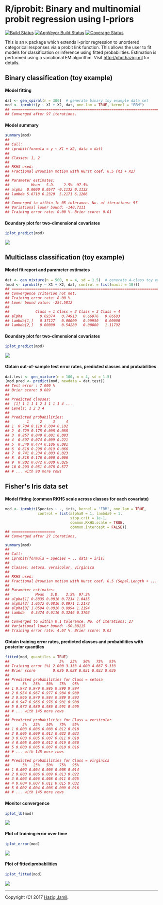 R/iprobit: Binary and multinomial probit regression using I-priors
================

<!-- README.md is generated from README.Rmd. Please edit that file -->
[![Build Status](https://travis-ci.org/haziqj/iprobit.svg?branch=master)](https://travis-ci.org/haziqj/iprobit) [![AppVeyor Build Status](https://ci.appveyor.com/api/projects/status/github/haziqj/iprobit?branch=master&svg=true)](https://ci.appveyor.com/project/haziqj/iprobit) [![Coverage Status](https://img.shields.io/codecov/c/github/haziqj/iprobit/master.svg)](https://codecov.io/gh/haziqj/iprobit)

This is an `R` package which extends I-prior regression to unordered categorical responses via a probit link function. This allows the user to fit models for classification or inference using fitted probabilities. Estimation is performed using a variational EM algorithm. Visit <http://phd.haziqj.ml> for details.

Binary classification (toy example)
-----------------------------------

#### Model fitting

``` r
dat <- gen_spiral(n = 300)  # generate binary toy example data set
mod <- iprobit(y ~ X1 + X2, dat, one.lam = TRUE, kernel = "FBM")
## =========================================================================
## Converged after 97 iterations.
```

#### Model summary

``` r
summary(mod)
## 
## Call:
## iprobit(formula = y ~ X1 + X2, data = dat)
## 
## Classes: 1, 2 
## 
## RKHS used:
## Fractional Brownian motion with Hurst coef. 0.5 (X1 + X2) 
## 
## Parameter estimates:
##          Mean   S.D.    2.5%  97.5%
## alpha  0.0000 0.0577 -0.1132 0.1132
## lambda 5.6718 0.2320  5.2171 6.1266
## 
## Converged to within 1e-05 tolerance. No. of iterations: 97
## Variational lower bound: -140.7111 
## Training error rate: 0.00 %. Brier score: 0.01
```

#### Boundary plot for two-dimensional covariates

``` r
iplot_predict(mod)
```

![](README_files/figure-markdown_github-ascii_identifiers/unnamed-chunk-3-1.png)

Multiclass classification (toy example)
---------------------------------------

#### Model fit report and parameter estimates

``` r
dat <- gen_mixture(n = 500, m = 4, sd = 1.5)  # generate 4-class toy example data set
(mod <- iprobit(y ~ X1 + X2, dat, control = list(maxit = 10)))
## ===========================================================================
## Convergence criterion not met.
## Training error rate: 8.00 %
## Lower bound value: -254.5812 
## 
##            Class = 1 Class = 2 Class = 3 Class = 4
## alpha        0.69374   0.74913   0.66976   0.86683
## lambda[1,]   0.37127   0.00000   0.99950   0.00000
## lambda[2,]   0.00000   0.54280   0.00000   1.11792
```

#### Boundary plot for two-dimensional covariates

``` r
iplot_predict(mod)
```

![](README_files/figure-markdown_github-ascii_identifiers/unnamed-chunk-5-1.png)

#### Obtain out-of-sample test error rates, predicted classes and probabilities

``` r
dat.test <- gen_mixture(n = 100, m = 4, sd = 1.5)
(mod.pred <- predict(mod, newdata = dat.test))
## Test error : 7.000 %
## Brier score: 0.089 
## 
## Predicted classes:
##  [1] 1 1 1 1 2 1 1 1 1 4 ...
## Levels: 1 2 3 4 
## 
## Predicted probabilities:
##        1     2     3     4
## 1  0.784 0.110 0.004 0.102
## 2  0.729 0.175 0.008 0.088
## 3  0.857 0.049 0.001 0.093
## 4  0.697 0.074 0.009 0.221
## 5  0.340 0.474 0.106 0.081
## 6  0.618 0.298 0.019 0.066
## 7  0.741 0.234 0.003 0.023
## 8  0.818 0.176 0.000 0.006
## 9  0.902 0.072 0.000 0.026
## 10 0.293 0.051 0.078 0.577
## # ... with 90 more rows
```

Fisher's Iris data set
----------------------

#### Model fitting (common RKHS scale across classes for each covariate)

``` r
mod <- iprobit(Species ~ ., iris, kernel = "FBM", one.lam = TRUE,
               control = list(alpha0 = 1, lambda0 = 1, 
                              stop.crit = 1e-1,
                              common.RKHS.scale = TRUE, 
                              common.intercept = FALSE))
## ====================
## Converged after 27 iterations.

summary(mod)
## 
## Call:
## iprobit(formula = Species ~ ., data = iris)
## 
## Classes: setosa, versicolor, virginica 
## 
## RKHS used:
## Fractional Brownian motion with Hurst coef. 0.5 (Sepal.Length + ... + Petal.Width) 
## 
## Parameter estimates:
##            Mean   S.D.   2.5%  97.5%
## alpha[1] 0.8835 0.0816 0.7234 1.0435
## alpha[2] 1.0572 0.0816 0.8971 1.2172
## alpha[3] 1.0594 0.0816 0.8994 1.2194
## lambda   0.3474 0.0116 0.3246 0.3703
## 
## Converged to within 0.1 tolerance. No. of iterations: 27
## Variational lower bound: -50.38115 
## Training error rate: 4.67 %. Brier score: 0.03
```

#### Obtain training error rates, predicted classes and probabilities with posterior quantiles

``` r
fitted(mod, quantiles = TRUE)
##                       5%   25%   50%   75%   95%
## Training error (%) 2.000 3.333 4.000 4.667 5.333
## Brier score        0.026 0.028 0.031 0.033 0.036
## 
## Predicted probabilities for Class = setosa 
##      5%   25%   50%   75%   95%
## 1 0.972 0.979 0.986 0.990 0.994
## 2 0.954 0.967 0.977 0.984 0.989
## 3 0.966 0.979 0.984 0.989 0.993
## 4 0.947 0.966 0.976 0.981 0.988
## 5 0.972 0.980 0.986 0.991 0.995
## # ... with 145 more rows
## 
## Predicted probabilities for Class = versicolor 
##      5%   25%   50%   75%   95%
## 1 0.003 0.006 0.008 0.012 0.018
## 2 0.005 0.009 0.013 0.022 0.033
## 3 0.003 0.005 0.007 0.011 0.018
## 4 0.005 0.009 0.012 0.019 0.030
## 5 0.003 0.005 0.007 0.010 0.016
## # ... with 145 more rows
## 
## Predicted probabilities for Class = virginica 
##      5%   25%   50%   75%   95%
## 1 0.002 0.004 0.006 0.008 0.014
## 2 0.003 0.006 0.009 0.013 0.022
## 3 0.003 0.006 0.008 0.011 0.025
## 4 0.004 0.007 0.011 0.015 0.032
## 5 0.002 0.004 0.006 0.009 0.016
## # ... with 145 more rows
```

#### Monitor convergence

``` r
iplot_lb(mod)
```

![](README_files/figure-markdown_github-ascii_identifiers/unnamed-chunk-9-1.png)

#### Plot of training error over time

``` r
iplot_error(mod)
```

![](README_files/figure-markdown_github-ascii_identifiers/unnamed-chunk-10-1.png)

#### Plot of fitted probabilities

``` r
iplot_fitted(mod)
```

![](README_files/figure-markdown_github-ascii_identifiers/unnamed-chunk-11-1.png)

------------------------------------------------------------------------

Copyright (C) 2017 [Haziq Jamil](http://haziqj.ml).
